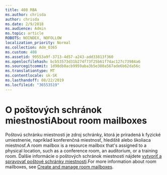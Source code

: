 ```yaml
---
title: 408 RBA
ms.author: chrisda
author: chrisda
ms.date: 2/9/2018
ms.audience: Admin
ms.topic: article
ROBOTS: NOINDEX, NOFOLLOW
localization_priority: Normal
ms.collection: Adm_O365
ms.custom: 408
ms.assetid: 99553a9f-3713-4d57-a243-add33813f360
ms.openlocfilehash: bcb53573d31b274f73f25b61f74ac127c73984a6
ms.sourcegitcommit: 1d98db8acb9959aba3b5e308a567ade6b62da56c
ms.translationtype: MT
ms.contentlocale: sk-SK
ms.lasthandoff: 08/22/2019
ms.locfileid: "36553519"
---
```

# <a name="about-room-mailboxes"></a><span data-ttu-id="a27f9-102">O poštových schránok miestnosti</span><span class="sxs-lookup"><span data-stu-id="a27f9-102">About room mailboxes</span></span>

<span data-ttu-id="a27f9-103">Poštovú schránku miestnosti je zdroj schránky, ktorá je priradená k fyzické umiestnenie, napríklad konferenčná miestnosť, hlediště alebo školiaca miestnosť.</span><span class="sxs-lookup"><span data-stu-id="a27f9-103">A room mailbox is a resource mailbox that's assigned to a physical location, such as a conference room, an auditorium, or a training room.</span></span> <span data-ttu-id="a27f9-104">Ďalšie informácie o poštových schránok miestnosti nájdete [vytvoriť a spravovať poštové schránky miestnosti](https://go.microsoft.com/fwlink/p/?linkid=717533).</span><span class="sxs-lookup"><span data-stu-id="a27f9-104">For more information about room mailboxes, see [Create and manage room mailboxes](https://go.microsoft.com/fwlink/p/?linkid=717533).</span></span>
